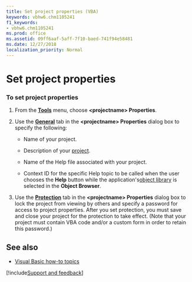 ```yaml
---
title: Set project properties (VBA)
keywords: vbhw6.chm1105241
f1_keywords:
- vbhw6.chm1105241
ms.prod: office
ms.assetid: 09ff6aaf-5aff-7f10-baed-741f94e58481
ms.date: 12/27/2018
localization_priority: Normal
---
```



# Set project properties

### To set project properties

1. From the **[Tools](../reference/user-interface-help/tools-menu.md)** menu, choose **&lt;projectname&gt; Properties**.
    
2. Use the **[General](../reference/user-interface-help/project-properties-dialog-box.md#general-tab)** tab in the **&lt;projectname&gt; Properties** dialog box to specify the following:
    
   - Name of your project.
    
   - Description of your [project](../Glossary/vbe-glossary.md#project).
    
   - Name of the Help file associated with your project.
    
   - Context ID for the specific Help topic to be called when the user chooses the **Help** button while the application's[object library](../Glossary/vbe-glossary.md#object-library) is selected in the **Object Browser**.
    
3. Use the **[Protection](../reference/user-interface-help/project-properties-dialog-box.md#protection-tab)** tab in the **&lt;projectname&gt; Properties** dialog box to lock the project from viewing by others and specify a password for access to project properties. After you set protection, you must save and close your project for the protection to take effect. (Note that your project must contain VBA code and/or a custom form in order to retain this password.)
    
## See also

- [Visual Basic how-to topics](../reference/user-interface-help/visual-basic-how-to-topics.md)

[!include[Support and feedback](~/includes/feedback-boilerplate.md)]